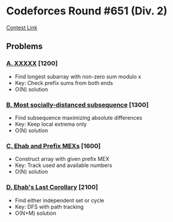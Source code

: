 # Codeforces Round #651 (Div. 2)
[Contest Link](https://codeforces.com/contest/1364)

## Problems

### [A. XXXXX](https://codeforces.com/contest/1364/problem/A) [1200]
- Find longest subarray with non-zero sum modulo x
- Key: Check prefix sums from both ends
- O(N) solution

### [B. Most socially-distanced subsequence](https://codeforces.com/contest/1364/problem/B) [1300]
- Find subsequence maximizing absolute differences
- Key: Keep local extrema only
- O(N) solution

### [C. Ehab and Prefix MEXs](https://codeforces.com/contest/1364/problem/C) [1600]
- Construct array with given prefix MEX
- Key: Track used and available numbers
- O(N) solution

### [D. Ehab's Last Corollary](https://codeforces.com/contest/1364/problem/D) [2100]
- Find either independent set or cycle
- Key: DFS with path tracking
- O(N+M) solution
